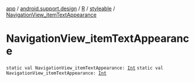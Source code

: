 [app](../../../index.md) / [android.support.design](../../index.md) / [R](../index.md) / [styleable](index.md) / [NavigationView_itemTextAppearance](.)

# NavigationView_itemTextAppearance

`static val NavigationView_itemTextAppearance: `[`Int`](https://kotlinlang.org/api/latest/jvm/stdlib/kotlin/-int/index.html)
`static val NavigationView_itemTextAppearance: `[`Int`](https://kotlinlang.org/api/latest/jvm/stdlib/kotlin/-int/index.html)